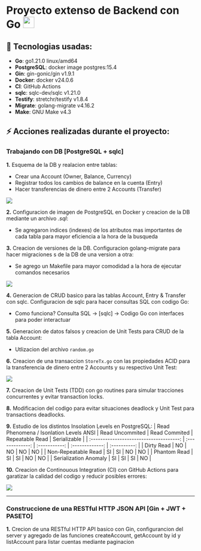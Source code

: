 # Proyecto extenso de Backend con Go <img id="go" src="https://devicon-website.vercel.app/api/go/plain.svg?color=%2300ACD7" width="30" />

## 🔨 Tecnologias usadas:
- **Go**: go1.21.0 linux/amd64
- **PostgreSQL**: docker image postgres:15.4
- **Gin**: gin-gonic/gin v1.9.1
- **Docker**: docker v24.0.6
- **CI**: GitHub Actions
- **sqlc**: sqlc-dev/sqlc v1.21.0
- **Testify**: stretchr/testify v1.8.4
- **Migrate**: golang-migrate v4.16.2
- **Make**: GNU Make v4.3

## ⚡ Acciones realizadas durante el proyecto:

### Trabajando con DB [PostgreSQL + sqlc]

**1.** Esquema de la DB y realacion entre tablas:
   - Crear una Account (Owner, Balance, Currency)
   - Registrar todos los cambios de balance en la cuenta (Entry)
   - Hacer transferencias de dinero entre 2 Accounts (Transfer)
   <img src="https://github.com/valrichter/basic-system-bank/assets/67121197/f0087f1e-ab3b-4532-a7bc-1a578c7c1e2c"/>

**2.** Configuracion de imagen de PostgreSQL en Docker y creacion de la DB mediante un archivo *.sql*:
   - Se agregaron indices (indexes) de los atributos mas importantes de cada tabla para mayor eficiencia a la hora de la busqueda

**3.** Creacion de versiones de la DB. Configuracion golang-migrate para hacer migraciones
s de la DB de una version a otra:
   - Se agrego un Makefile para mayor comodidad a la hora de ejecutar comandos necesarios
<img src="https://github.com/valrichter/basic-system-bank/assets/67121197/707a01c9-699c-427c-8838-16b422b891d0"/>

**4.** Generacion de CRUD basico para las tablas Account, Entry & Transfer con sqlc. Configuracion de sqlc para hacer consultas SQL con codigo Go:
   - Como funciona? Consulta SQL -> [sqlc] -> Codigo Go con interfaces para poder interactuar

**5.** Generacion de datos falsos y creacion de Unit Tests para CRUD de la tabla Account:
   - Utlizacion del archivo ```random.go```

**6.** Creacion de una transaccion ```StoreTx.go``` con las propiedades ACID para la transferencia de dinero entre 2 Accounts y su respectivo Unit Test:

<img src="https://github.com/valrichter/basic-system-bank/assets/67121197/4e3b1cf6-f593-46b7-a101-5a2e32f992b9"/>

**7.** Creacion de Unit Tests (TDD) con go routines para simular tracciones concurrentes y evitar transaction locks.
   
**8.** Modificacion del codigo para evitar situaciones deadlock y Unit Test para transactions deadlocks.

**9.** Estudio de los distintos Insolation Levels en PostgreSQL:
| Read Phenomena / Isonlation Levels ANSI | Read Uncommited | Read Commited | Repeatable Read | Serializable |
| :-------------------------------------: | :-------------: | :-----------: | :-------------: | :----------: |
|               Dirty Read                |       NO        |      NO       |       NO        |      NO      |
|           Non-Repeatable Read           |       SI        |      SI       |       NO        |      NO      |
|              Phantom Read               |       SI        |      SI       |       NO        |      NO      |
|          Serialization Anomaly          |       SI        |      SI       |       SI        |      NO      |

**10.**  Creacion de Continouous Integration (CI) con GitHub Actions para garatizar la calidad del codigo y reducir posibles errores:

<img src="https://github.com/valrichter/basic-system-bank/assets/67121197/d7ac2106-9628-41db-a203-3e653bf30ddc"/>

***

### Construccione de una RESTful HTTP JSON API [Gin + JWT + PASETO]

**1.** Crecion de una RESTful HTTP API basico con Gin, configurancion del server y agregado de las funciones createAccount, getAccount by id y listAccount para listar cuentas mediante paginacion